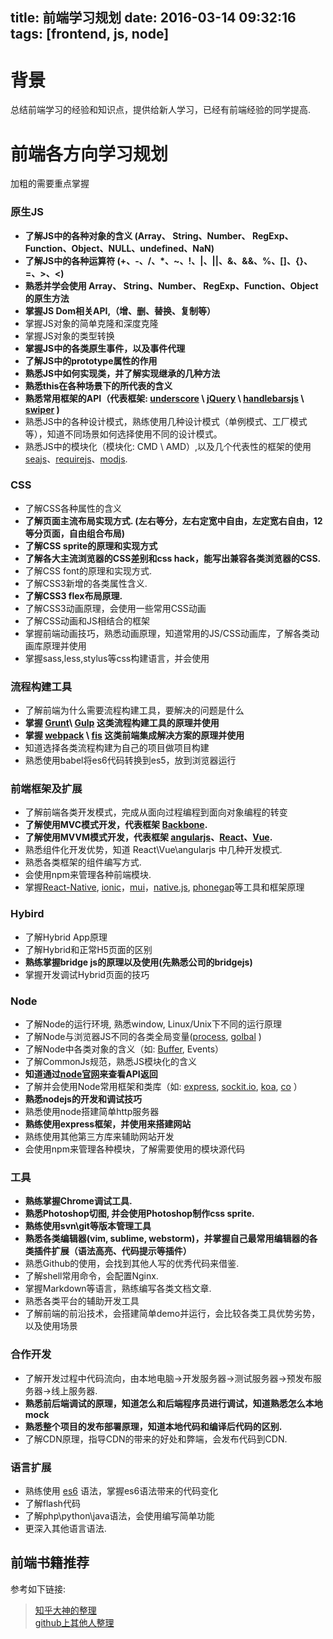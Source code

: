 title: 前端学习规划
date: 2016-03-14 09:32:16
tags: [frontend, js, node]
---

# 背景
总结前端学习的经验和知识点，提供给新人学习，已经有前端经验的同学提高.

# 前端各方向学习规划
加粗的需要重点掌握

### 原生JS
* **了解JS中的各种对象的含义 (Array、 String、Number、 RegExp、Function、Object、NULL、undefined、NaN)**
* **了解JS中的各种运算符 (+、-、/、*、~、!、|、||、&、&&、%、[]、{}、=、>、<)**
* **熟悉并学会使用 Array、 String、Number、 RegExp、Function、Object 的原生方法**
* **掌握JS Dom相关API,（增、删、替换、复制等）**
* 掌握JS对象的简单克隆和深度克隆
* 掌握JS对象的类型转换
* **掌握JS中的各类原生事件，以及事件代理**
* **了解JS中的prototype属性的作用**
* **熟悉JS中如何实现类，并了解实现继承的几种方法**
* **熟悉this在各种场景下的所代表的含义**
* **熟悉常用框架的API（代表框架: [underscore](http://underscorejs.org/) \ [jQuery](https://github.com/jquery/jquery) \ [handlebarsjs](https://github.com/wycats/handlebars.js) \ [swiper](https://github.com/nolimits4web/Swiper) )**
* 熟悉JS中的各种设计模式，熟练使用几种设计模式（单例模式、工厂模式等），知道不同场景如何选择使用不同的设计模式。
* 熟悉JS中的模块化（模块化: CMD \ AMD）,以及几个代表性的框架的使用 [seajs](http://seajs.org/docs/)、[requirejs](http://www.requirejs.cn/)、[modjs](https://github.com/fex-team/mod).

### CSS
* 了解CSS各种属性的含义
* **了解页面主流布局实现方式. (左右等分，左右定宽中自由，左定宽右自由，12等分页面，自由组合布局)**
* **了解CSS sprite的原理和实现方式**
* **了解各大主流浏览器的CSS差别和css hack，能写出兼容各类浏览器的CSS.**
* 了解CSS font的原理和实现方式.
* 了解CSS3新增的各类属性含义.
* **了解CSS3 flex布局原理.**
* 了解CSS3动画原理，会使用一些常用CSS动画
* 了解CSS动画和JS相结合的框架
* 掌握前端动画技巧，熟悉动画原理，知道常用的JS/CSS动画库，了解各类动画库原理并使用
* 掌握sass,less,stylus等css构建语言，并会使用

### 流程构建工具
* 了解前端为什么需要流程构建工具，要解决的问题是什么
* **掌握 [Grunt](https://github.com/gruntjs/grunt)\ [Gulp](https://github.com/gulpjs/gulp) 这类流程构建工具的原理并使用**
* **掌握 [webpack](https://github.com/webpack/webpack) \ [fis](http://fis.baidu.com) 这类前端集成解决方案的原理并使用**
* 知道选择各类流程构建为自己的项目做项目构建
* 熟悉使用babel将es6代码转换到es5，放到浏览器运行

### 前端框架及扩展
* 了解前端各类开发模式，完成从面向过程编程到面向对象编程的转变
* **了解使用MVC模式开发，代表框架 [Backbone](https://github.com/jashkenas/backbone).**
* **了解使用MVVM模式开发，代表框架 [angularjs](https://github.com/angular/angular)、[React](https://github.com/facebook/react)、[Vue](https://github.com/vuejs/vue).**
* 熟悉组件化开发优势，知道 React\Vue\angularjs 中几种开发模式.
* 熟悉各类框架的组件编写方式.
* 会使用npm来管理各种前端模块.
* 掌握[React-Native](https://github.com/facebook/react-native), [ionic](https://github.com/driftyco/ionic)，[mui](https://github.com/dcloudio/mui)，[native.js](http://www.html5plus.org/doc/zh_cn/android.html), [phonegap](http://phonegap.com/)等工具和框架原理

### Hybird
* 了解Hybrid App原理
* 了解Hybrid和正常H5页面的区别
* **熟练掌握bridge js的原理以及使用(先熟悉公司的bridgejs)**
* 掌握开发调试Hybrid页面的技巧

### Node
* 了解Node的运行环境, 熟悉window, Linux/Unix下不同的运行原理
* 了解Node与浏览器JS不同的各类全局变量([process](https://nodejs.org/dist/latest-v5.x/docs/api/process.html), [golbal](https://nodejs.org/dist/latest-v5.x/docs/api/globals.html) )
* 了解Node中各类对象的含义（如: [Buffer](https://nodejs.org/dist/latest-v5.x/docs/api/buffer.html), Events）
* 了解CommonJs规范，熟悉JS模块化的含义
* **知道通过[node官网](http://nodejs.org)来查看API返回**
* 了解并会使用Node常用框架和类库（如: [express](https://github.com/expressjs/express), [sockit.io](http://socket.io/), [koa](https://github.com/koajs/koa), [co](https://github.com/tj/co) ）
* **熟悉nodejs的开发和调试技巧**
* 熟悉使用node搭建简单http服务器
* **熟练使用express框架，并使用来搭建网站**
* 熟练使用其他第三方库来辅助网站开发
* 会使用npm来管理各种模块，了解需要使用的模块源代码

### 工具
* **熟练掌握Chrome调试工具.**
* **熟悉Photoshop切图, 并会使用Photoshop制作css sprite.**
* **熟练使用svn\git等版本管理工具**
* **熟悉各类编辑器(vim, sublime, webstorm)，并掌握自己最常用编辑器的各类插件扩展（语法高亮、代码提示等插件）**
* 熟悉Github的使用，会找到其他人写的优秀代码来借鉴.
* 了解shell常用命令，会配置Nginx.
* 掌握Markdown等语言，熟练编写各类文档文章.
* 熟悉各类平台的辅助开发工具
* 了解前端的前沿技术，会搭建简单demo并运行，会比较各类工具优势劣势，以及使用场景

### 合作开发
* 了解开发过程中代码流向，由本地电脑->开发服务器->测试服务器->预发布服务器->线上服务器.
* **熟悉前后端调试的原理，知道怎么和后端程序员进行调试，知道熟悉怎么本地mock**
* **熟悉整个项目的发布部署原理，知道本地代码和编译后代码的区别.**
* 了解CDN原理，指导CDN的带来的好处和弊端，会发布代码到CDN.

### 语言扩展
* 熟练使用 [es6](https://babeljs.io/docs/learn-es2015/) 语法，掌握es6语法带来的代码变化
* 了解flash代码
* 了解php\python\java语法，会使用编写简单功能
* 更深入其他语言语法.

## 前端书籍推荐
参考如下链接: 
> [知乎大神的整理](https://www.zhihu.com/question/19809484)   
> [github上其他人整理](https://github.com/lisposter/frontend-books)